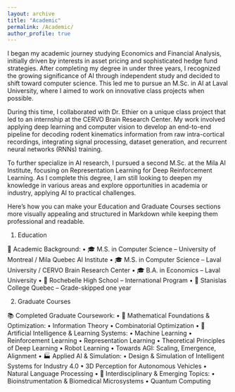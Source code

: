 ```yaml
---
layout: archive
title: "Academic"
permalink: /Academic/
author_profile: true
---
```



I began my academic journey studying Economics and Financial Analysis, initially driven by interests in asset pricing and sophisticated hedge fund strategies. After completing my degree in under three years, I recognized the growing significance of AI through independent study and decided to shift toward computer science. This led me to pursue an M.Sc. in AI at Laval University, where I aimed to work on innovative class projects when possible.

During this time, I collaborated with Dr. Ethier on a unique class project that led to an internship at the CERVO Brain Research Center. My work involved applying deep learning and computer vision to develop an end-to-end pipeline for decoding rodent kinematics information from raw intra-cortical recordings, integrating signal processing, dataset generation, and recurrent neural networks (RNNs) training.

To further specialize in AI research, I pursued a second M.Sc. at the Mila AI Institute, focusing on Representation Learning for Deep Reinforcement Learning. As I complete this degree, I am still looking to deepen my knowledge in various areas and explore opportunities in academia or industry, applying AI to practical challenges.

Here’s how you can make your Education and Graduate Courses sections more visually appealing and structured in Markdown while keeping them professional and readable.

1) Education

📌 Academic Background:
	•	🎓 M.S. in Computer Science – University of Montreal / Mila Quebec AI Institute
	•	🎓 M.S. in Computer Science – Laval University / CERVO Brain Research Center
	•	🎓 B.A. in Economics – Laval University
	•	🏫 Rochebelle High School – International Program
	•	🏫 Stanislas College Quebec – Grade-skipped one year

2) Graduate Courses

📚 Completed Graduate Coursework:
	•	🔢 Mathematical Foundations & Optimization:
	•	Information Theory
	•	Combinatorial Optimization
	•	🤖 Artificial Intelligence & Learning Systems:
	•	Machine Learning
	•	Reinforcement Learning
	•	Representation Learning
	•	Theoretical Principles of Deep Learning
	•	Robot Learning
	•	Towards AGI: Scaling, Emergence, Alignment
	•	🏭 Applied AI & Simulation:
	•	Design & Simulation of Intelligent Systems for Industry 4.0
	•	3D Perception for Autonomous Vehicles
	•	Natural Language Processing
	•	🧬 Interdisciplinary & Emerging Topics:
	•	Bioinstrumentation & Biomedical Microsystems
	•	Quantum Computing
